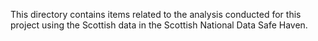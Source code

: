 This directory contains items related to the analysis conducted for this project using the Scottish data in the Scottish National Data Safe Haven.

